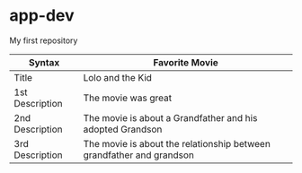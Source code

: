 # app-dev
My first repository

| Syntax | Favorite Movie |
| ----------- | ----------- |
| Title | Lolo and the Kid |
| 1st Description | The movie was great |
| 2nd Description | The movie is about a Grandfather and his adopted Grandson |
| 3rd Description | The movie is about the relationship between grandfather and grandson|

